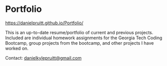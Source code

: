 # Portfolio

https://danielpruitt.github.io/Portfolio/

This is an up-to-date resume/portfolio of current and previous projects. Included are individual homework assignments for the Georgia Tech Coding Bootcamp, group projects from the bootcamp, and other projects I have worked on. 

Contact: danielkylepruitt@gmail.com